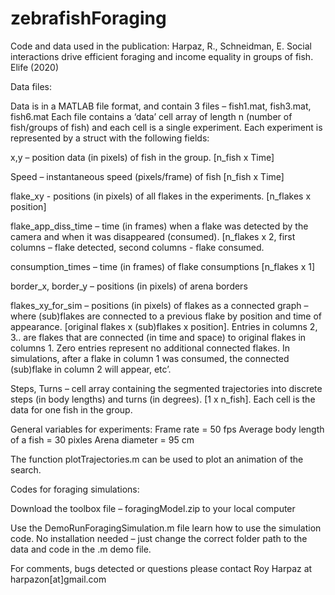 # zebrafishForaging
Code and data used in the publication: Harpaz, R., Schneidman, E. Social interactions drive efficient foraging and income equality in groups of fish. Elife (2020)

Data files: 

Data is in a MATLAB file format, and contain 3 files – fish1.mat, fish3.mat, fish6.mat
Each file contains a ‘data’ cell array of length n (number of fish/groups of fish) and each cell is  a single experiment. Each experiment is represented by a struct with the following fields:

x,y – position data (in pixels) of fish in the group. [n_fish x Time]

Speed – instantaneous speed (pixels/frame) of fish [n_fish x Time]

flake_xy  - positions (in pixels) of all flakes in the experiments. [n_flakes x position]

flake_app_diss_time – time (in frames) when a flake was detected by the camera and when it was disappeared (consumed). [n_flakes x 2, first columns – flake detected, second columns - flake consumed. 

consumption_times – time (in frames) of flake consumptions [n_flakes x 1]

border_x, border_y – positions (in pixels) of arena borders 

flakes_xy_for_sim – positions (in pixels) of flakes as a connected graph – where (sub)flakes are connected to a previous flake by position and time of appearance. [original flakes x (sub)flakes x position]. Entries in columns 2, 3.. are flakes that are connected (in time and space) to original flakes in columns 1. Zero entries represent no additional connected flakes. In simulations, after a flake in column 1 was consumed, the connected (sub)flake in column 2 will appear, etc’. 

Steps, Turns – cell array containing the segmented trajectories into discrete steps (in body lengths)  and turns (in degrees). [1 x n_fish]. Each cell is the data for one fish in the group.  

General variables for experiments: 
Frame rate = 50 fps
Average body length of a fish = 30 pixles
Arena diameter = 95 cm

The function plotTrajectories.m can be used to plot an animation of the search.


Codes for foraging simulations:

Download the toolbox file – foragingModel.zip to your local computer 

Use the DemoRunForagingSimulation.m file learn how to use the simulation code. No installation needed – just change the correct folder path to the data and code in the .m demo file. 


For comments, bugs detected or questions please contact Roy Harpaz at harpazon[at]gmail.com

